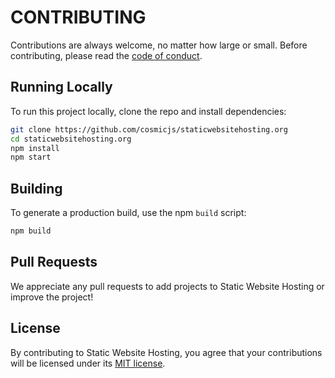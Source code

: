# CONTRIBUTING

Contributions are always welcome, no matter how large or small. Before contributing, please read the
[code of conduct](CODE_OF_CONDUCT.md).

## Running Locally

To run this project locally, clone the repo and install dependencies:

```sh
git clone https://github.com/cosmicjs/staticwebsitehosting.org
cd staticwebsitehosting.org
npm install
npm start
```

## Building

To generate a production build, use the npm `build` script:

```sh
npm build
```

## Pull Requests

We appreciate any pull requests to add projects to Static Website Hosting or improve the project!

## License

By contributing to Static Website Hosting, you agree that your contributions will be licensed
under its [MIT license](LICENSE).
